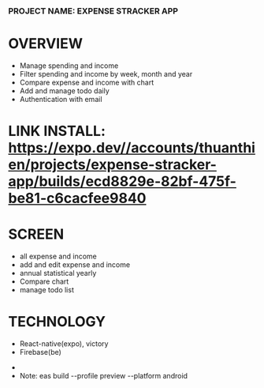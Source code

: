 ### PROJECT NAME: EXPENSE STRACKER APP

# OVERVIEW 
- Manage spending and income
- Filter spending and income by week, month and year
- Compare expense and income with chart
- Add and manage todo daily
- Authentication with email

# LINK INSTALL: https://expo.dev//accounts/thuanthien/projects/expense-stracker-app/builds/ecd8829e-82bf-475f-be81-c6cacfee9840


# SCREEN
- all expense and income
- add and edit expense and income
- annual statistical yearly
- Compare chart
- manage todo list

# TECHNOLOGY
- React-native(expo), victory
- Firebase(be)

* 
* Note: eas build --profile preview --platform android